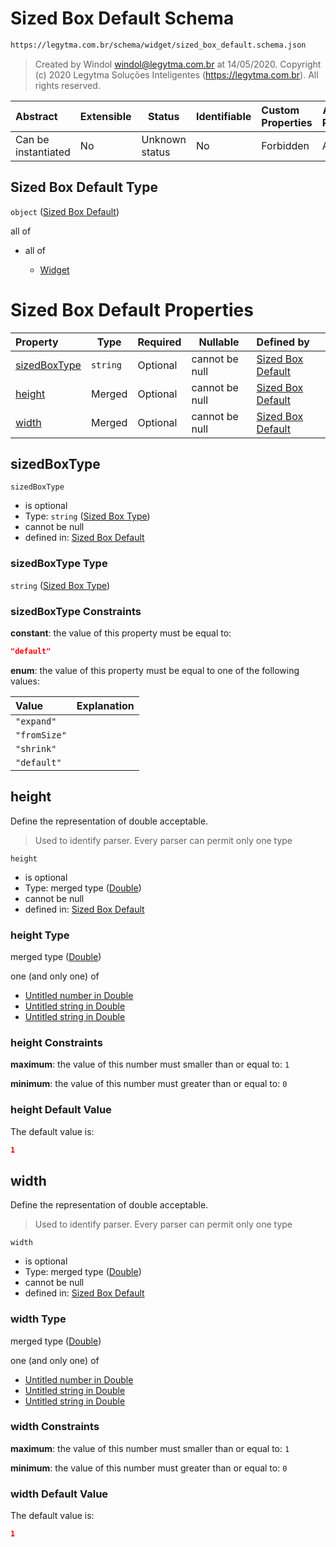 # Sized Box Default Schema

```txt
https://legytma.com.br/schema/widget/sized_box_default.schema.json
```




> Created by Windol [windol@legytma.com.br](mailto:windol@legytma.com.br) at 14/05/2020.
> Copyright (c) 2020 Legytma Soluções Inteligentes (<https://legytma.com.br>). All rights reserved.
>

| Abstract            | Extensible | Status         | Identifiable | Custom Properties | Additional Properties | Access Restrictions | Defined In                                                                                             |
| :------------------ | ---------- | -------------- | ------------ | :---------------- | --------------------- | ------------------- | ------------------------------------------------------------------------------------------------------ |
| Can be instantiated | No         | Unknown status | No           | Forbidden         | Allowed               | none                | [sized_box_default.schema.json](../schema/widget/sized_box_default.schema.json) |

## Sized Box Default Type

`object` ([Sized Box Default](sized_box_default.md))

all of

-   all of

    -   [Widget](input_decoration-properties-widget-5.md)

# Sized Box Default Properties

| Property                      | Type     | Required | Nullable       | Defined by                                                                                                                                                      |
| :---------------------------- | -------- | -------- | -------------- | :-------------------------------------------------------------------------------------------------------------------------------------------------------------- |
| [sizedBoxType](#sizedBoxType) | `string` | Optional | cannot be null | [Sized Box Default](sized_box-definitions-sized-box-type.md) |
| [height](#height)             | Merged   | Optional | cannot be null | [Sized Box Default](app_bar_theme-properties-double.md)                              |
| [width](#width)               | Merged   | Optional | cannot be null | [Sized Box Default](app_bar_theme-properties-double.md)                               |

## sizedBoxType




`sizedBoxType`

-   is optional
-   Type: `string` ([Sized Box Type](sized_box-definitions-sized-box-type.md))
-   cannot be null
-   defined in: [Sized Box Default](sized_box-definitions-sized-box-type.md)

### sizedBoxType Type

`string` ([Sized Box Type](sized_box-definitions-sized-box-type.md))

### sizedBoxType Constraints

**constant**: the value of this property must be equal to:

```json
"default"
```

**enum**: the value of this property must be equal to one of the following values:

| Value        | Explanation |
| :----------- | ----------- |
| `"expand"`   |             |
| `"fromSize"` |             |
| `"shrink"`   |             |
| `"default"`  |             |

## height

Define the representation of double acceptable.


> Used to identify parser. Every parser can permit only one type
>

`height`

-   is optional
-   Type: merged type ([Double](app_bar_theme-properties-double.md))
-   cannot be null
-   defined in: [Sized Box Default](app_bar_theme-properties-double.md)

### height Type

merged type ([Double](app_bar_theme-properties-double.md))

one (and only one) of

-   [Untitled number in Double](double-definitions-doublenumber.md)
-   [Untitled string in Double](double-definitions-doublestring.md)
-   [Untitled string in Double](double-definitions-doubleenum.md)

### height Constraints

**maximum**: the value of this number must smaller than or equal to: `1`

**minimum**: the value of this number must greater than or equal to: `0`

### height Default Value

The default value is:

```json
1
```

## width

Define the representation of double acceptable.


> Used to identify parser. Every parser can permit only one type
>

`width`

-   is optional
-   Type: merged type ([Double](app_bar_theme-properties-double.md))
-   cannot be null
-   defined in: [Sized Box Default](app_bar_theme-properties-double.md)

### width Type

merged type ([Double](app_bar_theme-properties-double.md))

one (and only one) of

-   [Untitled number in Double](double-definitions-doublenumber.md)
-   [Untitled string in Double](double-definitions-doublestring.md)
-   [Untitled string in Double](double-definitions-doubleenum.md)

### width Constraints

**maximum**: the value of this number must smaller than or equal to: `1`

**minimum**: the value of this number must greater than or equal to: `0`

### width Default Value

The default value is:

```json
1
```
